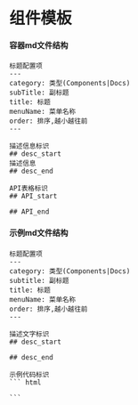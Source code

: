 # 组件模板

#### 容器md文件结构

````
标题配置项
---
category: 类型(Components|Docs)
subTitle: 副标题
title: 标题
menuName: 菜单名称
order: 排序,越小越往前
---

描述信息标识
## desc_start
描述信息
## desc_end

API表格标识
## API_start

## API_end
````

#### 示例md文件结构
````
标题配置项
---
category: 类型(Components|Docs)
subtitle: 副标题
title: 标题
menuName: 菜单名称
order: 排序,越小越往前
---

描述文字标识
## desc_start

## desc_end

示例代码标识
``` html

```
````
